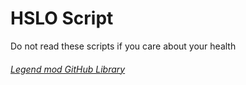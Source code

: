 # HSLO Script

Do not read these scripts if you care about your health

###### [Legend mod GitHub Library](https://github.com/jimboy3100/jimboy3100.github.io)


